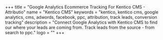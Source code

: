 +++
title = "Google Analytics Ecommerce Tracking For Kentico CMS - Attributio"
name = "Kentico CMS"
keywords = "kentico, kentico cms, google analytics, cms, adwords, facebook, ppc, attribution, track leads, conversion tracking"
description = "Connect Google Analytics with Kentico CMS to find our where your leads are coming from. Track leads from the source - from search to ppc."
logo = ""
+++
